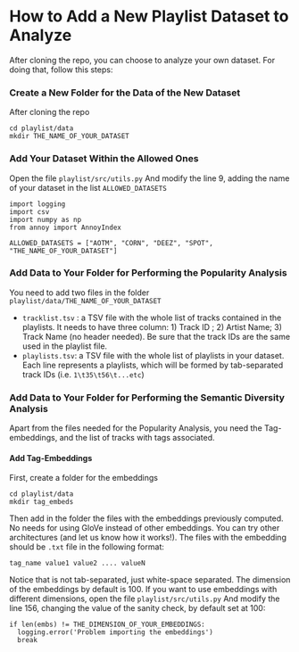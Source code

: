 # How to Add a New Playlist Dataset to Analyze

After cloning the repo, you can choose to analyze your own dataset. For doing that, follow this steps:

### Create a New Folder for the Data of the New Dataset
After cloning the repo 
```
cd playlist/data
mkdir THE_NAME_OF_YOUR_DATASET
```


### Add Your Dataset Within the Allowed Ones
Open the file 
`playlist/src/utils.py`
And modify the line 9, adding the name of your dataset in the list `ALLOWED_DATASETS`
```
import logging
import csv
import numpy as np
from annoy import AnnoyIndex

ALLOWED_DATASETS = ["AOTM", "CORN", "DEEZ", "SPOT", "THE_NAME_OF_YOUR_DATASET"]
```

### Add Data to Your Folder for Performing the Popularity Analysis
You need to add two files in the folder `playlist/data/THE_NAME_OF_YOUR_DATASET`
- `tracklist.tsv` : a TSV file with the whole list of tracks contained in the playlists. It needs to have three column: 1) Track ID ; 2) Artist Name; 3) Track Name (no header needed). Be sure that the track IDs are the same used in the playlist file. 
- `playlists.tsv`: a TSV file with the whole list of playlists in your dataset. Each line represents a playlists, which will be formed by tab-separated track IDs (i.e. `1\t35\t56\t...etc`)

### Add Data to Your Folder for Performing the Semantic Diversity Analysis
Apart from the files needed for the Popularity Analysis, you need the Tag-embeddings, and the list of tracks with tags associated. 
#### Add Tag-Embeddings
First, create a folder for the embeddings
```
cd playlist/data
mkdir tag_embeds
```
Then add in the folder the files with the embeddings previously computed. No needs for using GloVe instead of other embeddings. You can try other architectures (and let us know how it works!). The files with the embedding should be `.txt` file in the following format: 
```
tag_name value1 value2 .... valueN
```
Notice that is not tab-separated, just white-space separated. The dimension of the embeddings by default is 100. If you want to use embeddings with different dimensions, open the file 
`playlist/src/utils.py`
And modify the line 156, changing the value of the sanity check, by default set at 100:
```
if len(embs) != THE_DIMENSION_OF_YOUR_EMBEDDINGS:
  logging.error('Problem importing the embeddings')
  break
```
